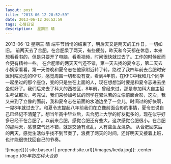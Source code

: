 ```yaml
---
layout: post
title: "2013-06-12-20:52:59"
date: 2013-06-12 20:52:59
tags: 心情日记
description:  星期三 晴
---
```

2013-06-12 星期三 晴 
	端午节悄悄的结束了，明后天又是两天的工作日，一切如旧。
前两天去了合肥，在合肥呆了两天，有些疲劳，昨天和今天都在休息，本来想看看书的，但是只要开了电脑，看看视频，时间很快就过去了。工作的时候反而会更有精神一些。
在合肥呆的两天天气还不错，第一天去找的夏令志，第二天去小姨家看看。第一天傍晚和夏令志在他家附近转了转，路过了我四年前去合肥时安医附院旁边的KFC，感觉周围一切都没有变，看到4年前，在KFC中我和几个同学一起坐过的那个座位，变的只是坐在上面的人，现在想想当时要是和夏令志进去坐坐就好了。我们后来去了科大的西校区，8年前，曾经来过，那是参加科大自主招生考试那次，考完试，我们来参加考试的同学在郭沫若的立像前面合影，这次，我又来到了立像的面前，我和夏令志在前面的水池边坐了一会儿。时间过的好快啊，一晃8年就过去了。和夏令志提起八年前我们在立像前面合影的事情，夏令志说自己已经记不清楚了。想当年高中毕业后，去合肥上大学的好友挺多的，现在似乎好多已经不在合肥了。以前来合肥，感觉合肥还有些大，这次感觉合肥很小。在合肥的那两天，感觉空气还不错，就是交通有点乱，人有些鱼龙混杂。
从合肥回来后的两天，感觉生活似乎找不到节奏了，浪费了两天的时间，还好明天又接着上班，也许能很快找回自己的节奏。

![image]({{ site.baseurl | prepend:site.url}}/images/keda.jpg){: .center-image }*05年初在科大合影*
